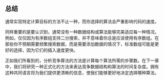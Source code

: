 ## 总结

通常实现特定计算目标的方法不止一种，而你选择的算法会严重影响代码的速度。

同样重要的是要认识到，通常没有一种数据结构或算法能够完美适应每一种情况。例如，仅仅因为有序数组支持二分搜索，并不意味着你总是应该使用有序数组。在那些你不预期需要频繁搜索数据，而是需要添加数据的情况下，标准数组可能是更好的选择，因为它们的插入速度更快。

正如我们所看到的，分析竞争算法的方法是计算每个算法所需的步骤数。在下一章中，我们将研究一种正式化的方法来表达竞争数据结构和算法的时间复杂度。拥有这种共同语言将为我们提供更清晰的信息，使我们能够更好地决定选择哪种算法。
